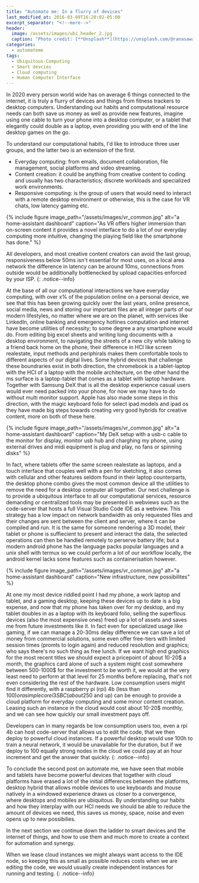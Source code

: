 ```yaml
---
title: "Automate me: In a flurry of devices"
last_modified_at: 2016-03-09T16:20:02-05:00
excerpt_separator: "<!--more-->"
header:
  image: /assets/images/ubi_header_2.jpg
  caption: "Photo credit: [**Unsplash**](https://unsplash.com/@ranasawalha)"
categories:
  - automateme
tags:
  - Ubiquitous-Computing
  - Smart devcies
  - Cloud computing
  - Human Computer Interface
---
```

In 2020 every person world wide has on average 6 things connected to the internet, it is truly a flurry of devices and things from fitness trackers to desktop computers. Understanding our habits and computational resource needs can both save us money as well as provide new features, imagine using one cable to turn your phone into a desktop computer, or a tablet that elegantly could double as a laptop, even providing you with end of the line desktop games on the go.
<!--more-->

To understand our computational habits, I'd like to introduce three user groups, and the latter two is an extension of the first.
- Everyday computing: from emails, document collaboration, file management, social platforms and video streaming. 
- Content creation: it could be anything from creative content to coding and usually has two characteristics; discrete workloads and specialized work environments.
- Responsive computing: is the group of users that would need to interact with a remote desktop environment or otherwise, this is the case for VR chats, low latency gaming etc.

{% include figure image_path="/assets/images/vr_common.jpg" alt="a home-assistant dashboard" caption="As VR offers higher immersion than on-screen content it provides a novel interface to do a lot of our everyday computing more intuitive, changing the playing field like the smartphone has done." %}

All developers, and most creative content creators can avoid the last group, responsiveness below 50ms isn't essential for most uses, on a local area network the difference in latency can be around 10ms, connections from outside would be additionally bottlenecked by upload capacities enforced by your ISP.
{: .notice--info}

At the base of all our computational interactions we have everyday computing, with over x% of the population online on a personal device, we see that this has been growing quickly over the last years, online presence, social media, news and storing our important files are all integer parts of our modern lifestyles, no matter where we are on the planet, with services like LinkedIn, online banking and emergency hotlines computation and internet have become utilities of necessity; to some degree a any smartphone would do. From editing big excel sheets and writing long documents with a desktop environment, to navigating the streets of a new city while talking to a friend back home on the phone, their difference in HCI like screen realestate, input methods and periphirals makes them comfortable tools to different aspects of our digital lives. Some hybrid devices that challenge these boundraries exist in both direction, the chromebook is a tablet-laptop with the HCI of a laptop with the mobile architecture, on the other hand the ms surface is a laptop-tablet that comes as a tablet with laptop hardware. Together with Samsung DeX that is all the desktop experience casual users would ever need packed into your phone, for now we may have to do without multi monitor support. Apple has also made some steps in this direction, with the magic keyboard folio for select ipad models and ipad os they have made big steps towards creating very good hybrids for creative content, more on both of these here.

{% include figure image_path="/assets/images/vr_common.jpg" alt="a home-assistant dashboard" caption="My DeX setup with a usb-c cable to the monitor for display, monitor usb hub and charghing my phone, using external drives and midi equipment is plug and play, no fans or spinning disks" %}

In fact, where tablets offer the same screen realestate as laptops, and a touch interface that couples well with a pen for sketching, it also comes with cellular and other features seldom found in their laptop counterparts, the desktop phone combo gives the most common device all the utilities to remove the need for a desktop computer all together. Our next challenge is to provide a ubiquitous interface to all our computational services, resource demanding or centralized tools may be presented in webviews such as the code-server that hosts a full Visual Studio Code IDE as a webview. This strategy has a low impact on network bandwidth as only requested files and their changes are sent between the client and server, where it can be compiled and run. It is the same for someone rendering a 3D model, their tablet or phone is suffiecient to present and interact the data, the selected operations can then be handled remotely to perserve battery life; but a modern android phone has the language packs popular languages and a unix shell with termux so we could perform a lot of our workflow locally, the android kernel lacks some features such as containerisation however.

{% include figure image_path="/assets/images/vr_common.jpg" alt="a home-assistant dashboard" caption="New infrastructure, new possibilites" %}

At one my most device riddled point I had my phone, a work laptop and tablet, and a gaming desktop, keeping these devices up to date is a big expense, and now that my phone has taken over for my desktop, and my tablet doubles in as a laptop with its keyboard folio, selling the superflous devices (also the most expensive ones) freed up a lot of assets and saves me from future investments like it. In fact even for specialized usage like gaming, if we can manage a 20-30ms delay difference we can save a lot of money from commercial solutions, some even offer free-tiers with limited session times (promts to login again) and reduced resolution and graphics; who says there's no such thing as free lunch.
If we want high end graphics for the most recent titles we should expect a pricepoint of about 10-20$ a month, the graphics card alone of such a system might cost somewhere between 500-1000$ for the investment to be worth it, we would at the very least need to perform at that level for 25 months before replacing, that's not even considering the rest of the hardware. Low consumption users might find it differently, with a raspberry pi (rpi) 4b (less than 100$) or a simple core i3 SBC (about 250$ and up) can be enough to provide a cloud platform for everyday computing and some minor content creation. Leasing such an instance in the cloud would cost about 10-20$ monthly, and we can see how quickly our small investment pays off.

Developers can in many regards be low consumption users too, even a rpi 4b can host code-server that allows us to edit the code, that we then deploy to powerful cloud instances. If a powerful desktop would use 100h to train a neural network, it would be unavailable for the duration, but if we deploy to 100 equally strong nodes in the cloud we could pay at an hour increment and get the answer that quickly.
{: .notice--info}

To conclude the second post on automate me, we have seen that mobile and tablets have become powerful devices that together with cloud platforms have erased a lot of the initial differences between the platforms, desktop hybrid that allows mobile devices to use keyboards and mouse natively in a windowed experience draws us closer to a convergence, where desktops and mobiles are ubiquitous. By understanding our habits and how they interplay with our HCI needs we should be able to reduce the amount of devices we need, this saves us money, space, noise and even opens up to new possibilies. 

In the next section we continue down the ladder to smart devices and the internet of things, and how to use them and much more to create a context for automation and synergy.

When we lease cloud instances we might always want access to the IDE node, so keeping this as small as possible reduces costs when we are editing the code, we would usually create independent instances for running and testing.
{: .notice--info}


